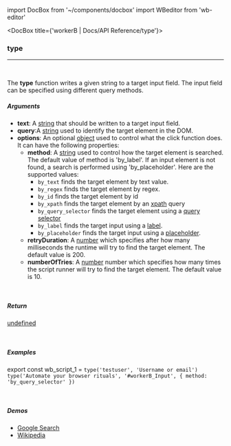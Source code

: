 import DocBox from '~/components/docbox'
import WBeditor from 'wb-editor'

<DocBox title={'workerB | Docs/API Reference/type'}>

### **type**
<hr/>
<br/>

The **type** function writes a given string to a target input field. The input field can be specified using different query methods.
<br/>

##### Arguments

-   **text**: A [string](https://developer.mozilla.org/docs/Web/JavaScript/Reference/Global_Objects/String) that should be written to a target input field.
-   **query**:A [string](https://developer.mozilla.org/docs/Web/JavaScript/Reference/Global_Objects/String) used to identify the target element in the DOM.
-   **options**: An optional [object](https://developer.mozilla.org/docs/Web/JavaScript/Reference/Global_Objects/Object) used to control what the click function does. It can have the following properties:
    -   **method**: A [string](https://developer.mozilla.org/docs/Web/JavaScript/Reference/Global_Objects/String) used to control how the target element is searched. The default value of method is 'by_label'. If an input element is not found, a search is performed using 'by_placeholder'. Here are the supported values: 
        -   `by_text` finds the target element by text value.
        -   `by_regex` finds the target element by regex.
        -   `by_id` finds the target element by id
        -   `by_xpath` finds the target element by an [xpath](https://developer.mozilla.org/en-US/docs/Web/XPath) query
        -   `by_query_selector` finds the target element using a [query selector](https://developer.mozilla.org/en-US/docs/Web/API/Document/querySelector)
        -   `by_label` finds the target input using a [label](https://developer.mozilla.org/en-US/docs/Web/HTML/Element/label).
        -   `by_placeholder` finds the target input using a [placeholder](https://developer.mozilla.org/en-US/docs/Web/HTML/Element/input#htmlattrdefplaceholder).        
    -   **retryDuration**: A [number](https://developer.mozilla.org/docs/Web/JavaScript/Reference/Global_Objects/Number) which specifies after how many milliseconds the runtime will try to find the target element. The default value is 200. 
    -   **numberOfTries**: A [number](https://developer.mozilla.org/docs/Web/JavaScript/Reference/Global_Objects/Number) number which specifies how many times the script runner will try to find the target element. The default value is 10.

<br/>

##### Return

[undefined](https://developer.mozilla.org/en-US/docs/Web/JavaScript/Reference/Global_Objects/undefined)

<br/>

##### Examples

export const wb_script_1 = `type('testuser', 'Username or email')
type('Automate your browser rituals', '#workerB_Input', {
    method: 'by_query_selector'
})`

<WBeditor
    code = {wb_script_1}
    readOnly = {true}
    showShareIcon={false}
    showRunButton={false}
/>

<br/>

##### Demos
-   [Google Search](/demos/googlesearch)
-   [Wikipedia](/demos/wikipedia)

</DocBox>